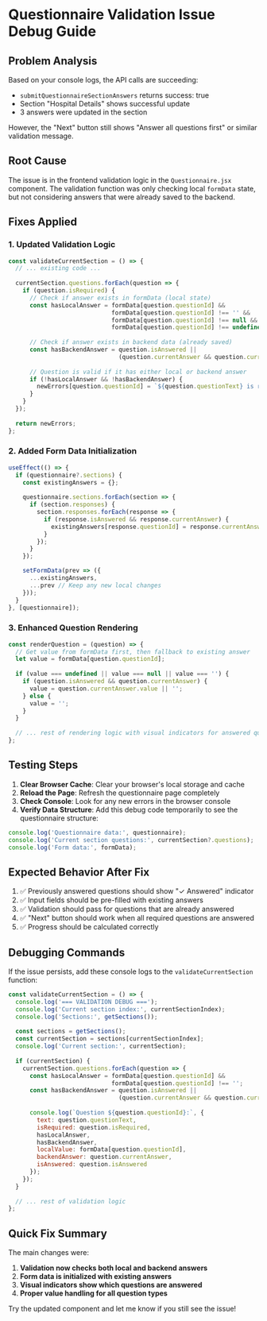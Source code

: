 # Questionnaire Validation Issue Debug Guide

## Problem Analysis

Based on your console logs, the API calls are succeeding:
- `submitQuestionnaireSectionAnswers` returns success: true
- Section "Hospital Details" shows successful update
- 3 answers were updated in the section

However, the "Next" button still shows "Answer all questions first" or similar validation message.

## Root Cause

The issue is in the frontend validation logic in the `Questionnaire.jsx` component. The validation function was only checking local `formData` state, but not considering answers that were already saved to the backend.

## Fixes Applied

### 1. Updated Validation Logic
```javascript
const validateCurrentSection = () => {
  // ... existing code ...
  
  currentSection.questions.forEach(question => {
    if (question.isRequired) {
      // Check if answer exists in formData (local state)
      const hasLocalAnswer = formData[question.questionId] && 
                             formData[question.questionId] !== '' && 
                             formData[question.questionId] !== null && 
                             formData[question.questionId] !== undefined;
      
      // Check if answer exists in backend data (already saved)
      const hasBackendAnswer = question.isAnswered || 
                               (question.currentAnswer && question.currentAnswer.value);
      
      // Question is valid if it has either local or backend answer
      if (!hasLocalAnswer && !hasBackendAnswer) {
        newErrors[question.questionId] = `${question.questionText} is required`;
      }
    }
  });
  
  return newErrors;
};
```

### 2. Added Form Data Initialization
```javascript
useEffect(() => {
  if (questionnaire?.sections) {
    const existingAnswers = {};
    
    questionnaire.sections.forEach(section => {
      if (section.responses) {
        section.responses.forEach(response => {
          if (response.isAnswered && response.currentAnswer) {
            existingAnswers[response.questionId] = response.currentAnswer.value;
          }
        });
      }
    });

    setFormData(prev => ({
      ...existingAnswers,
      ...prev // Keep any new local changes
    }));
  }
}, [questionnaire]);
```

### 3. Enhanced Question Rendering
```javascript
const renderQuestion = (question) => {
  // Get value from formData first, then fallback to existing answer
  let value = formData[question.questionId];
  
  if (value === undefined || value === null || value === '') {
    if (question.isAnswered && question.currentAnswer) {
      value = question.currentAnswer.value || '';
    } else {
      value = '';
    }
  }
  
  // ... rest of rendering logic with visual indicators for answered questions
};
```

## Testing Steps

1. **Clear Browser Cache**: Clear your browser's local storage and cache
2. **Reload the Page**: Refresh the questionnaire page completely  
3. **Check Console**: Look for any new errors in the browser console
4. **Verify Data Structure**: Add this debug code temporarily to see the questionnaire structure:

```javascript
console.log('Questionnaire data:', questionnaire);
console.log('Current section questions:', currentSection?.questions);
console.log('Form data:', formData);
```

## Expected Behavior After Fix

1. ✅ Previously answered questions should show "✓ Answered" indicator
2. ✅ Input fields should be pre-filled with existing answers
3. ✅ Validation should pass for questions that are already answered
4. ✅ "Next" button should work when all required questions are answered
5. ✅ Progress should be calculated correctly

## Debugging Commands

If the issue persists, add these console logs to the `validateCurrentSection` function:

```javascript
const validateCurrentSection = () => {
  console.log('=== VALIDATION DEBUG ===');
  console.log('Current section index:', currentSectionIndex);
  console.log('Sections:', getSections());
  
  const sections = getSections();
  const currentSection = sections[currentSectionIndex];
  console.log('Current section:', currentSection);
  
  if (currentSection) {
    currentSection.questions.forEach(question => {
      const hasLocalAnswer = formData[question.questionId] && 
                             formData[question.questionId] !== '';
      const hasBackendAnswer = question.isAnswered || 
                               (question.currentAnswer && question.currentAnswer.value);
      
      console.log(`Question ${question.questionId}:`, {
        text: question.questionText,
        isRequired: question.isRequired,
        hasLocalAnswer,
        hasBackendAnswer,
        localValue: formData[question.questionId],
        backendAnswer: question.currentAnswer,
        isAnswered: question.isAnswered
      });
    });
  }
  
  // ... rest of validation logic
};
```

## Quick Fix Summary

The main changes were:
1. **Validation now checks both local and backend answers**
2. **Form data is initialized with existing answers**
3. **Visual indicators show which questions are answered**
4. **Proper value handling for all question types**

Try the updated component and let me know if you still see the issue!